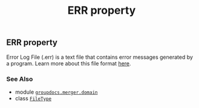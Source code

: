 ﻿---
title: ERR property
second_title: GroupDocs.Merger for Python via .NET API References
description: 
type: docs
url: /python-net/groupdocs.merger.domain/filetype/err/
is_root: false
weight: 220
---

## ERR property


Error Log File (.err) is a text file that contains error messages generated by a program. 
Learn more about this file format [here](https://fileinfo.com/extension/err).

### See Also
* module [`groupdocs.merger.domain`](../../)
* class [`FileType`](/merger/python-net/groupdocs.merger.domain/filetype)
